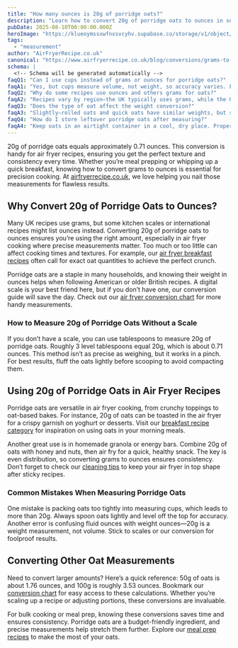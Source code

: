 ```yaml
---
title: "How many ounces is 20g of porridge oats?"
description: "Learn how to convert 20g of porridge oats to ounces in seconds. Perfect for air fryer recipes and precise measurements. Get the answer now!"
pubDate: 2025-08-10T00:00:00.000Z
heroImage: "https://klueoymssxwfnxsvcyhv.supabase.co/storage/v1/object/public/Shmucket/20g-porridge-oats-to-ounces.webp"
tags:
  - "measurement"
author: "AirFryerRecipe.co.uk"
canonical: "https://www.airfryerrecipe.co.uk/blog/conversions/grams-to-ounces/20g-porridge-oats-to-ounces"
schema: |
  <!-- Schema will be generated automatically -->
faqQ1: "Can I use cups instead of grams or ounces for porridge oats?"
faqA1: "Yes, but cups measure volume, not weight, so accuracy varies. For 20g of porridge oats, use roughly ¼ cup (lightly spooned, not packed). For precise air fryer recipes, weighing in grams or ounces is best."
faqQ2: "Why do some recipes use ounces and others grams for oats?"
faqA2: "Recipes vary by region—the UK typically uses grams, while the US often uses ounces. Always check the recipe origin and convert if needed. Our conversion tools at airfryerrecipe.co.uk make it easy."
faqQ3: "Does the type of oat affect the weight conversion?"
faqA3: "Slightly—rolled oats and quick oats have similar weights, but steel-cut oats are denser. For 20g of standard porridge oats, the 0.71-ounce conversion applies. Adjust if using a different variety."
faqQ4: "How do I store leftover porridge oats after measuring?"
faqA4: "Keep oats in an airtight container in a cool, dry place. Proper storage prevents moisture and pests. For long-term freshness, consider freezing portions in sealed bags."
---
```

<p>20g of porridge oats equals approximately 0.71 ounces. This conversion is handy for air fryer recipes, ensuring you get the perfect texture and consistency every time. Whether you’re meal prepping or whipping up a quick breakfast, knowing how to convert grams to ounces is essential for precision cooking. At <a href=https://www.airfryerrecipe.co.uk/>airfryerrecipe.co.uk</a>, we love helping you nail those measurements for flawless results.</p>

<h2>Why Convert 20g of Porridge Oats to Ounces?</h2>  
<p>Many UK recipes use grams, but some kitchen scales or international recipes might list ounces instead. Converting 20g of porridge oats to ounces ensures you’re using the right amount, especially in air fryer cooking where precise measurements matter. Too much or too little can affect cooking times and textures. For example, our <a href=https://www.airfryerrecipe.co.uk/recipes>air fryer breakfast recipes</a> often call for exact oat quantities to achieve the perfect crunch.</p>  

<p>Porridge oats are a staple in many households, and knowing their weight in ounces helps when following American or older British recipes. A digital scale is your best friend here, but if you don’t have one, our conversion guide will save the day. Check out our <a href=https://www.airfryerrecipe.co.uk/air-fryer-conversion-chart>air fryer conversion chart</a> for more handy measurements.</p>  

<h3>How to Measure 20g of Porridge Oats Without a Scale</h3>  
<p>If you don’t have a scale, you can use tablespoons to measure 20g of porridge oats. Roughly 3 level tablespoons equal 20g, which is about 0.71 ounces. This method isn’t as precise as weighing, but it works in a pinch. For best results, fluff the oats lightly before scooping to avoid compacting them.</p>  

<h2>Using 20g of Porridge Oats in Air Fryer Recipes</h2>  
<p>Porridge oats are versatile in air fryer cooking, from crunchy toppings to oat-based bakes. For instance, 20g of oats can be toasted in the air fryer for a crispy garnish on yoghurt or desserts. Visit our <a href=https://www.airfryerrecipe.co.uk/recipe-category/breakfast>breakfast recipe category</a> for inspiration on using oats in your morning meals.</p>  

<p>Another great use is in homemade granola or energy bars. Combine 20g of oats with honey and nuts, then air fry for a quick, healthy snack. The key is even distribution, so converting grams to ounces ensures consistency. Don’t forget to check our <a href=https://www.airfryerrecipe.co.uk/air-fryer-cleaner>cleaning tips</a> to keep your air fryer in top shape after sticky recipes.</p>  

<h3>Common Mistakes When Measuring Porridge Oats</h3>  
<p>One mistake is packing oats too tightly into measuring cups, which leads to more than 20g. Always spoon oats lightly and level off the top for accuracy. Another error is confusing fluid ounces with weight ounces—20g is a weight measurement, not volume. Stick to scales or our conversion for foolproof results.</p>  

<h2>Converting Other Oat Measurements</h2>  
<p>Need to convert larger amounts? Here’s a quick reference: 50g of oats is about 1.76 ounces, and 100g is roughly 3.53 ounces. Bookmark our <a href=https://www.airfryerrecipe.co.uk/air-fryer-conversion-chart>conversion chart</a> for easy access to these calculations. Whether you’re scaling up a recipe or adjusting portions, these conversions are invaluable.</p>  

<p>For bulk cooking or meal prep, knowing these conversions saves time and ensures consistency. Porridge oats are a budget-friendly ingredient, and precise measurements help stretch them further. Explore our <a href=https://www.airfryerrecipe.co.uk/recipe-category/meal-prep>meal prep recipes</a> to make the most of your oats.</p>
